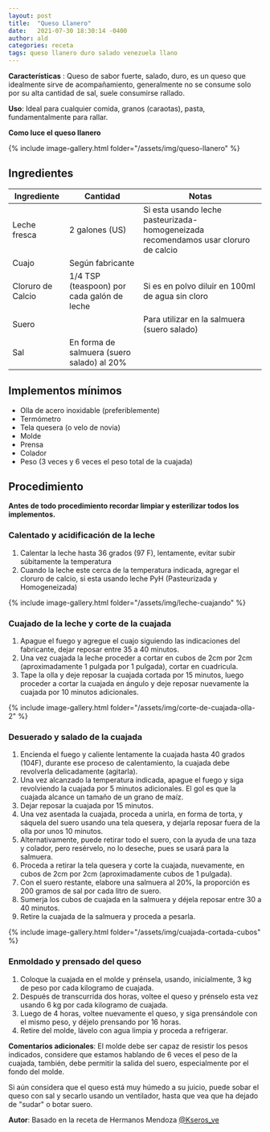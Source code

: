 ```yaml
---
layout: post
title:  "Queso Llanero"
date:   2021-07-30 18:30:14 -0400
author: ald
categories: receta
tags: queso llanero duro salado venezuela llano
---
```

**Características** : Queso de sabor fuerte, salado, duro, es un queso que idealmente sirve de acompañamiento, generalmente no se consume solo por su alta cantidad de sal, suele consumirse rallado.

**Uso**: Ideal para cualquier comida, granos (caraotas), pasta, fundamentalmente para rallar.

**Como luce el queso llanero**

{% include image-gallery.html folder="/assets/img/queso-llanero" %} 

## Ingredientes

Ingrediente | Cantidad | Notas
------------| ---------| -----
Leche fresca | 2 galones (US) | Si esta usando leche pasteurizada-homogeneizada recomendamos usar cloruro de calcio
Cuajo | Según fabricante |
Cloruro de Calcio | 1/4 TSP (teaspoon) por cada galón de leche | Si es en polvo diluir en 100ml de agua sin cloro
Suero | | Para utilizar en la salmuera (suero salado) 
Sal | En forma de salmuera (suero salado) al 20% | 

## Implementos mínimos

- Olla de acero inoxidable (preferiblemente)
- Termómetro
- Tela quesera (o velo de novia)
- Molde
- Prensa
- Colador
- Peso (3 veces y 6 veces el peso total de la cuajada)

## Procedimiento

**Antes de todo procedimiento recordar limpiar y esterilizar todos los implementos.**

### Calentado y acidificación de la leche

1. Calentar la leche hasta 36 grados (97 F), lentamente, evitar subir súbitamente la temperatura
2. Cuando la leche este cerca de la temperatura indicada, agregar el cloruro de calcio, si esta usando leche PyH  (Pasteurizada y Homogeneizada)

{% include image-gallery.html folder="/assets/img/leche-cuajando" %} 

### Cuajado de la leche y corte de la cuajada

1. Apague el fuego y agregue el cuajo siguiendo las indicaciones del fabricante, dejar reposar entre 35 a 40 minutos.
2. Una vez cuajada la leche proceder a cortar en cubos de 2cm por 2cm (aproximadamente 1 pulgada por 1 pulgada), cortar en cuadricula.
3. Tape la olla y deje reposar la cuajada cortada por 15 minutos, luego proceder a cortar la cuajada en ángulo y deje reposar nuevamente la cuajada por 10 minutos adicionales.

{% include image-gallery.html folder="/assets/img/corte-de-cuajada-olla-2" %} 

### Desuerado y salado de la cuajada

1. Encienda el fuego y caliente lentamente la cuajada hasta 40 grados (104F), durante ese proceso de calentamiento, la cuajada debe revolverla delicadamente (agitarla).
2. Una vez alcanzado la temperatura indicada, apague el fuego y siga revolviendo la cuajada por 5 minutos adicionales. El gol es que la cuajada alcance un tamaño de un grano de maíz.
3. Dejar reposar la cuajada por 15 minutos.
4.  Una vez asentada la cuajada, proceda a unirla, en forma de torta, y sáquela del suero usando una tela quesera, y dejarla reposar fuera de la olla por unos 10 minutos.
5.  Alternativamente, puede retirar todo el suero, con la ayuda de una taza y colador, pero resérvelo, no lo deseche, pues se usará para la salmuera.
6.  Proceda a retirar la tela quesera y corte la cuajada, nuevamente, en cubos de 2cm por 2cm (aproximadamente cubos de 1 pulgada).
7.  Con el suero restante, elabore una salmuera al 20%, la proporción es 200 gramos de sal por cada litro de suero.
8.  Sumerja los cubos de cuajada en la salmuera y déjela reposar entre 30 a 40 minutos.
9.  Retire la cuajada de la salmuera y proceda a pesarla.

{% include image-gallery.html folder="/assets/img/cuajada-cortada-cubos" %} 

### Enmoldado y prensado del queso

1. Coloque la cuajada en el molde y prénsela, usando, inicialmente, 3 kg de peso por cada kilogramo de cuajada.
2. Después de transcurrida dos horas, voltee el queso y prénselo esta vez usando 6 kg por cada kilogramo de cuajada.
3.  Luego de 4 horas, voltee nuevamente el queso, y siga prensándole con el mismo peso, y déjelo prensando por 16 horas.
4.  Retire del molde, lávelo con agua limpia y proceda a refrigerar.

**Comentarios adicionales**: El molde debe ser capaz de resistir los pesos indicados, considere que estamos hablando de 6 veces el peso de la cuajada, también, debe permitir la salida del suero, especialmente por el fondo del molde.

Si aún considera que el queso está muy húmedo a su juicio, puede sobar el queso con sal y secarlo usando un ventilador, hasta que vea que ha dejado de "sudar" o botar suero.

**Autor**: Basado en la receta de Hermanos Mendoza [@Kseros_ve](https://www.instagram.com/kseros_ve/)